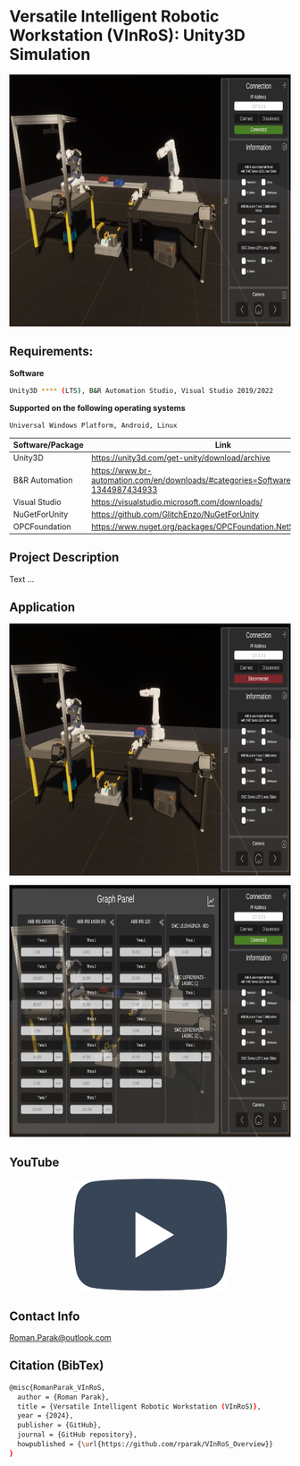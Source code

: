 # Versatile Intelligent Robotic Workstation (VInRoS): Unity3D Simulation

<p align="center">
<img src="https://github.com/rparak/VInRoS_Unity3D_Simulation/blob/main/images/Unity3D_DT_1.png" width="800" height="450">
</p>

## Requirements:

**Software**
```bash
Unity3D **** (LTS), B&R Automation Studio, Visual Studio 2019/2022
```

**Supported on the following operating systems**
```bash
Universal Windows Platform, Android, Linux
```

| Software/Package      | Link                                                                                  |
| --------------------- | ------------------------------------------------------------------------------------- |
| Unity3D               | https://unity3d.com/get-unity/download/archive                                        |
| B&R Automation        | https://www.br-automation.com/en/downloads/#categories=Software-1344987434933         |
| Visual Studio         | https://visualstudio.microsoft.com/downloads/                                         |
| NuGetForUnity         | https://github.com/GlitchEnzo/NuGetForUnity                                           |
| OPCFoundation         | https://www.nuget.org/packages/OPCFoundation.NetStandard.Opc.Ua/                      |

## Project Description

Text ...

## Application

<p align="center">
<img src="https://github.com/rparak/VInRoS_Unity3D_Simulation/blob/main/images/Unity3D_DT_2_a.png" width="800" height="450">
</p>

<p align="center">
<img src="https://github.com/rparak/VInRoS_Unity3D_Simulation/blob/main/images/Unity3D_DT_2_b.png" width="800" height="450">
</p>

## YouTube

<p align="center">
  <a href="https://www.youtube.com/watch?v=7On3BkXgfiw">
    <img src=https://github.com/rparak/PyBullet_Template_Industrial_Robotics/blob/main/images/YouTube.png width="275" height="200">
  </a>
</p>

## Contact Info
Roman.Parak@outlook.com

## Citation (BibTex)
```bash
@misc{RomanParak_VInRoS,
  author = {Roman Parak},
  title = {Versatile Intelligent Robotic Workstation (VInRoS)},
  year = {2024},
  publisher = {GitHub},
  journal = {GitHub repository},
  howpublished = {\url{https://github.com/rparak/VInRoS_Overview}}
}
